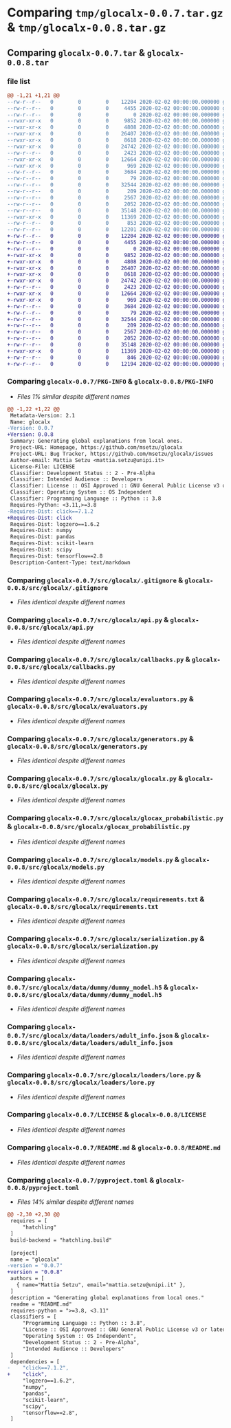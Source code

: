 # Comparing `tmp/glocalx-0.0.7.tar.gz` & `tmp/glocalx-0.0.8.tar.gz`

## Comparing `glocalx-0.0.7.tar` & `glocalx-0.0.8.tar`

### file list

```diff
@@ -1,21 +1,21 @@
--rw-r--r--   0        0        0    12204 2020-02-02 00:00:00.000000 glocalx-0.0.7/PKG-INFO
--rw-r--r--   0        0        0     4455 2020-02-02 00:00:00.000000 glocalx-0.0.7/src/glocalx/.gitignore
--rw-r--r--   0        0        0        0 2020-02-02 00:00:00.000000 glocalx-0.0.7/src/glocalx/__init__.py
--rwxr-xr-x   0        0        0     9852 2020-02-02 00:00:00.000000 glocalx-0.0.7/src/glocalx/api.py
--rwxr-xr-x   0        0        0     4808 2020-02-02 00:00:00.000000 glocalx-0.0.7/src/glocalx/callbacks.py
--rwxr-xr-x   0        0        0    26407 2020-02-02 00:00:00.000000 glocalx-0.0.7/src/glocalx/evaluators.py
--rwxr-xr-x   0        0        0     8618 2020-02-02 00:00:00.000000 glocalx-0.0.7/src/glocalx/generators.py
--rwxr-xr-x   0        0        0    24742 2020-02-02 00:00:00.000000 glocalx-0.0.7/src/glocalx/glocalx.py
--rw-r--r--   0        0        0     2423 2020-02-02 00:00:00.000000 glocalx-0.0.7/src/glocalx/glocax_probabilistic.py
--rwxr-xr-x   0        0        0    12664 2020-02-02 00:00:00.000000 glocalx-0.0.7/src/glocalx/models.py
--rwxr-xr-x   0        0        0      969 2020-02-02 00:00:00.000000 glocalx-0.0.7/src/glocalx/requirements.txt
--rw-r--r--   0        0        0     3684 2020-02-02 00:00:00.000000 glocalx-0.0.7/src/glocalx/serialization.py
--rw-r--r--   0        0        0       79 2020-02-02 00:00:00.000000 glocalx-0.0.7/src/glocalx/data/dummy/dummy_dataset.csv
--rw-r--r--   0        0        0    32544 2020-02-02 00:00:00.000000 glocalx-0.0.7/src/glocalx/data/dummy/dummy_model.h5
--rw-r--r--   0        0        0      209 2020-02-02 00:00:00.000000 glocalx-0.0.7/src/glocalx/data/dummy/dummy_rules.json
--rw-r--r--   0        0        0     2567 2020-02-02 00:00:00.000000 glocalx-0.0.7/src/glocalx/data/loaders/adult_info.json
--rw-r--r--   0        0        0     2052 2020-02-02 00:00:00.000000 glocalx-0.0.7/src/glocalx/loaders/lore.py
--rw-r--r--   0        0        0    35148 2020-02-02 00:00:00.000000 glocalx-0.0.7/LICENSE
--rwxr-xr-x   0        0        0    11369 2020-02-02 00:00:00.000000 glocalx-0.0.7/README.md
--rw-r--r--   0        0        0      853 2020-02-02 00:00:00.000000 glocalx-0.0.7/pyproject.toml
--rw-r--r--   0        0        0    12201 2020-02-02 00:00:00.000000 glocalx-0.0.7/PKG-INFO
+-rw-r--r--   0        0        0    12204 2020-02-02 00:00:00.000000 glocalx-0.0.8/PKG-INFO
+-rw-r--r--   0        0        0     4455 2020-02-02 00:00:00.000000 glocalx-0.0.8/src/glocalx/.gitignore
+-rw-r--r--   0        0        0        0 2020-02-02 00:00:00.000000 glocalx-0.0.8/src/glocalx/__init__.py
+-rwxr-xr-x   0        0        0     9852 2020-02-02 00:00:00.000000 glocalx-0.0.8/src/glocalx/api.py
+-rwxr-xr-x   0        0        0     4808 2020-02-02 00:00:00.000000 glocalx-0.0.8/src/glocalx/callbacks.py
+-rwxr-xr-x   0        0        0    26407 2020-02-02 00:00:00.000000 glocalx-0.0.8/src/glocalx/evaluators.py
+-rwxr-xr-x   0        0        0     8618 2020-02-02 00:00:00.000000 glocalx-0.0.8/src/glocalx/generators.py
+-rwxr-xr-x   0        0        0    24742 2020-02-02 00:00:00.000000 glocalx-0.0.8/src/glocalx/glocalx.py
+-rw-r--r--   0        0        0     2423 2020-02-02 00:00:00.000000 glocalx-0.0.8/src/glocalx/glocax_probabilistic.py
+-rwxr-xr-x   0        0        0    12664 2020-02-02 00:00:00.000000 glocalx-0.0.8/src/glocalx/models.py
+-rwxr-xr-x   0        0        0      969 2020-02-02 00:00:00.000000 glocalx-0.0.8/src/glocalx/requirements.txt
+-rw-r--r--   0        0        0     3684 2020-02-02 00:00:00.000000 glocalx-0.0.8/src/glocalx/serialization.py
+-rw-r--r--   0        0        0       79 2020-02-02 00:00:00.000000 glocalx-0.0.8/src/glocalx/data/dummy/dummy_dataset.csv
+-rw-r--r--   0        0        0    32544 2020-02-02 00:00:00.000000 glocalx-0.0.8/src/glocalx/data/dummy/dummy_model.h5
+-rw-r--r--   0        0        0      209 2020-02-02 00:00:00.000000 glocalx-0.0.8/src/glocalx/data/dummy/dummy_rules.json
+-rw-r--r--   0        0        0     2567 2020-02-02 00:00:00.000000 glocalx-0.0.8/src/glocalx/data/loaders/adult_info.json
+-rw-r--r--   0        0        0     2052 2020-02-02 00:00:00.000000 glocalx-0.0.8/src/glocalx/loaders/lore.py
+-rw-r--r--   0        0        0    35148 2020-02-02 00:00:00.000000 glocalx-0.0.8/LICENSE
+-rwxr-xr-x   0        0        0    11369 2020-02-02 00:00:00.000000 glocalx-0.0.8/README.md
+-rw-r--r--   0        0        0      846 2020-02-02 00:00:00.000000 glocalx-0.0.8/pyproject.toml
+-rw-r--r--   0        0        0    12194 2020-02-02 00:00:00.000000 glocalx-0.0.8/PKG-INFO
```

### Comparing `glocalx-0.0.7/PKG-INFO` & `glocalx-0.0.8/PKG-INFO`

 * *Files 1% similar despite different names*

```diff
@@ -1,22 +1,22 @@
 Metadata-Version: 2.1
 Name: glocalx
-Version: 0.0.7
+Version: 0.0.8
 Summary: Generating global explanations from local ones.
 Project-URL: Homepage, https://github.com/msetzu/glocalx
 Project-URL: Bug Tracker, https://github.com/msetzu/glocalx/issues
 Author-email: Mattia Setzu <mattia.setzu@unipi.it>
 License-File: LICENSE
 Classifier: Development Status :: 2 - Pre-Alpha
 Classifier: Intended Audience :: Developers
 Classifier: License :: OSI Approved :: GNU General Public License v3 or later (GPLv3+)
 Classifier: Operating System :: OS Independent
 Classifier: Programming Language :: Python :: 3.8
 Requires-Python: <3.11,>=3.8
-Requires-Dist: click==7.1.2
+Requires-Dist: click
 Requires-Dist: logzero==1.6.2
 Requires-Dist: numpy
 Requires-Dist: pandas
 Requires-Dist: scikit-learn
 Requires-Dist: scipy
 Requires-Dist: tensorflow==2.8
 Description-Content-Type: text/markdown
```

### Comparing `glocalx-0.0.7/src/glocalx/.gitignore` & `glocalx-0.0.8/src/glocalx/.gitignore`

 * *Files identical despite different names*

### Comparing `glocalx-0.0.7/src/glocalx/api.py` & `glocalx-0.0.8/src/glocalx/api.py`

 * *Files identical despite different names*

### Comparing `glocalx-0.0.7/src/glocalx/callbacks.py` & `glocalx-0.0.8/src/glocalx/callbacks.py`

 * *Files identical despite different names*

### Comparing `glocalx-0.0.7/src/glocalx/evaluators.py` & `glocalx-0.0.8/src/glocalx/evaluators.py`

 * *Files identical despite different names*

### Comparing `glocalx-0.0.7/src/glocalx/generators.py` & `glocalx-0.0.8/src/glocalx/generators.py`

 * *Files identical despite different names*

### Comparing `glocalx-0.0.7/src/glocalx/glocalx.py` & `glocalx-0.0.8/src/glocalx/glocalx.py`

 * *Files identical despite different names*

### Comparing `glocalx-0.0.7/src/glocalx/glocax_probabilistic.py` & `glocalx-0.0.8/src/glocalx/glocax_probabilistic.py`

 * *Files identical despite different names*

### Comparing `glocalx-0.0.7/src/glocalx/models.py` & `glocalx-0.0.8/src/glocalx/models.py`

 * *Files identical despite different names*

### Comparing `glocalx-0.0.7/src/glocalx/requirements.txt` & `glocalx-0.0.8/src/glocalx/requirements.txt`

 * *Files identical despite different names*

### Comparing `glocalx-0.0.7/src/glocalx/serialization.py` & `glocalx-0.0.8/src/glocalx/serialization.py`

 * *Files identical despite different names*

### Comparing `glocalx-0.0.7/src/glocalx/data/dummy/dummy_model.h5` & `glocalx-0.0.8/src/glocalx/data/dummy/dummy_model.h5`

 * *Files identical despite different names*

### Comparing `glocalx-0.0.7/src/glocalx/data/loaders/adult_info.json` & `glocalx-0.0.8/src/glocalx/data/loaders/adult_info.json`

 * *Files identical despite different names*

### Comparing `glocalx-0.0.7/src/glocalx/loaders/lore.py` & `glocalx-0.0.8/src/glocalx/loaders/lore.py`

 * *Files identical despite different names*

### Comparing `glocalx-0.0.7/LICENSE` & `glocalx-0.0.8/LICENSE`

 * *Files identical despite different names*

### Comparing `glocalx-0.0.7/README.md` & `glocalx-0.0.8/README.md`

 * *Files identical despite different names*

### Comparing `glocalx-0.0.7/pyproject.toml` & `glocalx-0.0.8/pyproject.toml`

 * *Files 14% similar despite different names*

```diff
@@ -2,30 +2,30 @@
 requires = [
     "hatchling"
 ]
 build-backend = "hatchling.build"
 
 [project]
 name = "glocalx"
-version = "0.0.7"
+version = "0.0.8"
 authors = [
   { name="Mattia Setzu", email="mattia.setzu@unipi.it" },
 ]
 description = "Generating global explanations from local ones."
 readme = "README.md"
 requires-python = ">=3.8, <3.11"
 classifiers = [
     "Programming Language :: Python :: 3.8",
     "License :: OSI Approved :: GNU General Public License v3 or later (GPLv3+)",
     "Operating System :: OS Independent",
     "Development Status :: 2 - Pre-Alpha",
     "Intended Audience :: Developers"
 ]
 dependencies = [
-    "click==7.1.2",
+    "click",
     "logzero==1.6.2",
     "numpy",
     "pandas",
     "scikit-learn",
     "scipy",
     "tensorflow==2.8",
 ]
```

